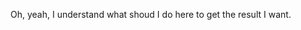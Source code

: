 <!--This is my first project ever--!>
<!DOCKTYPE html>
<html>
<head>
<meta charset="utf-8">
</head>
<body>
<p>Oh, yeah, I understand what shoud I do here to get the result I want.</p>

</body>



</html>
